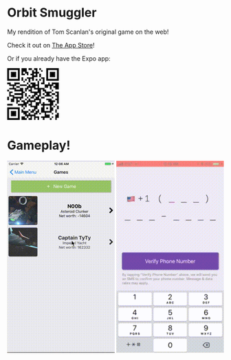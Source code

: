 # Orbit Smuggler
My rendition of Tom Scanlan's original game on the web!

Check it out on [The App Store](https://itunes.apple.com/us/app/orbit-smuggler/id1325935684?ls=1&mt=8)!

Or if you already have the Expo app:

![Expo QR code](./READMEstuff/orbitqr.png "Expo QR code")


# Gameplay!

![Gameplay](./READMEstuff/output.gif) ![Gameplay](./READMEstuff/output1.gif)

